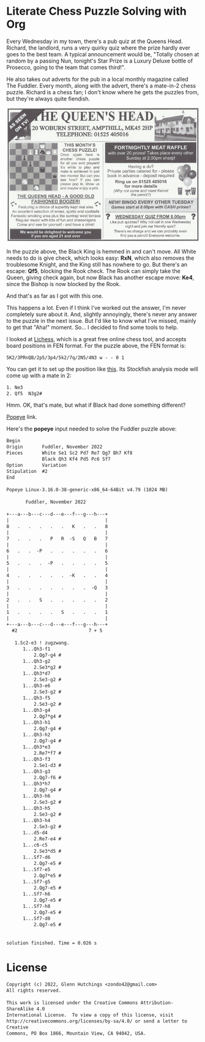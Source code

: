 

# Literate Chess Puzzle Solving with Org


<style>
.figure-number { display: none; }
</style>

Every Wednesday in my town, there's a pub quiz at the Queens Head.
Richard, the landlord, runs a very quirky quiz where the prize hardly ever
goes to the best team.  A typical announcement would be, "Totally chosen at
random by a passing Nun, tonight's Star Prize is a Luxury Deluxe bottle of
Prosecco, going to the team that comes third!".

He also takes out adverts for the pub in a local monthly magazine called
The Fuddler.  Every month, along with the advert, there's a mate-in-2 chess
puzzle.  Richard is a chess fan; I don't know where he gets the puzzles
from, but they're always quite fiendish.

![img](./fuddler.png "Advert in The Fuddler, November 2022")

In the puzzle above, the Black King is hemmed in and can't move.  All White
needs to do is give check, which looks easy: **RxN**, which also removes the
troublesome Knight, and the King still has nowhere to go.  But there's an
escape: **Qf5**, blocking the Rook check.  The Rook can simply take the
Queen, giving check again, but now Black has another escape move: **Ke4**,
since the Bishop is now blocked by the Rook.

And that's as far as I got with this one.

This happens a lot.  Even if I think I've worked out the answer, I'm never
completely sure about it.  And, slightly annoyingly, there's never any
answer to the puzzle in the next issue.  But I'd like to know what I've
missed, mainly to get that "Aha!" moment.  So&#x2026; I decided to find some
tools to help.

I looked at [Lichess](https://lichess.org), which is a great free online chess tool, and accepts
board positions in FEN format.  For the puzzle above, the FEN format is:

    5K2/3PRnQB/2p5/3p4/5k2/7q/2N5/4N3 w - - 0 1

You can get it to set up the position like [this](https://lichess.org/analysis/standard/5K2/3PRnQB/2p5/3p4/5k2/7q/2N5/4N3#0).  Its Stockfish analysis
mode will come up with a mate in 2:

    1. Ne3
    2. Qf5  N3g2#

Hmm.  OK, that's mate, but what if Black had done something different?

[Popeye](https://www.chessprogramming.org/Popeye) link.

Here's the **popeye** input needed to solve the Fuddler puzzle above:

    Begin
    Origin       Fuddler, November 2022
    Pieces       White Se1 Sc2 Pd7 Re7 Qg7 Bh7 Kf8
                 Black Qh3 Kf4 Pd5 Pc6 Sf7
    Option       Variation
    Stipulation  #2
    End

    Popeye Linux-3.16.0-38-generic-x86_64-64Bit v4.79 (1024 MB)
    
           Fuddler, November 2022
    
    +---a---b---c---d---e---f---g---h---+
    |                                   |
    8   .   .   .   .   .   K   .   .   8
    |                                   |
    7   .   .   .   P   R  -S   Q   B   7
    |                                   |
    6   .   .  -P   .   .   .   .   .   6
    |                                   |
    5   .   .   .  -P   .   .   .   .   5
    |                                   |
    4   .   .   .   .   .  -K   .   .   4
    |                                   |
    3   .   .   .   .   .   .   .  -Q   3
    |                                   |
    2   .   .   S   .   .   .   .   .   2
    |                                   |
    1   .   .   .   .   S   .   .   .   1
    |                                   |
    +---a---b---c---d---e---f---g---h---+
      #2                          7 + 5
    
       1.Sc2-e3 ! zugzwang.
          1...Qh3-f1
              2.Qg7-g4 #
          1...Qh3-g2
              2.Se3*g2 #
          1...Qh3*d7
              2.Se3-g2 #
          1...Qh3-e6
              2.Se3-g2 #
          1...Qh3-f5
              2.Se3-g2 #
          1...Qh3-g4
              2.Qg7*g4 #
          1...Qh3-h1
              2.Qg7-g4 #
          1...Qh3-h2
              2.Qg7-g4 #
          1...Qh3*e3
              2.Re7*f7 #
          1...Qh3-f3
              2.Se1-d3 #
          1...Qh3-g3
              2.Qg7-f6 #
          1...Qh3*h7
              2.Qg7-g4 #
          1...Qh3-h6
              2.Se3-g2 #
          1...Qh3-h5
              2.Se3-g2 #
          1...Qh3-h4
              2.Se3-g2 #
          1...d5-d4
              2.Re7-e4 #
          1...c6-c5
              2.Se3*d5 #
          1...Sf7-d6
              2.Qg7-e5 #
          1...Sf7-e5
              2.Qg7*e5 #
          1...Sf7-g5
              2.Qg7-e5 #
          1...Sf7-h6
              2.Qg7-e5 #
          1...Sf7-h8
              2.Qg7-e5 #
          1...Sf7-d8
              2.Qg7-e5 #
    
    
    solution finished. Time = 0.026 s


# License

    Copyright (c) 2022, Glenn Hutchings <zondo42@gmail.com>
    All rights reserved.
    
    This work is licensed under the Creative Commons Attribution-ShareAlike 4.0
    International License.  To view a copy of this license, visit
    http://creativecommons.org/licenses/by-sa/4.0/ or send a letter to Creative
    Commons, PO Box 1866, Mountain View, CA 94042, USA.

